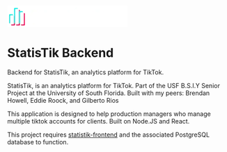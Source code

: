 ![StatisTik Logo](README-logo.webp)

# StatisTik Backend

Backend for StatisTik, an analytics platform for TikTok. 

StatisTik, is an analytics platform for TikTok. Part of the USF B.S.I.Y Senior Project at the University of South Florida. Built with my peers: Brendan Howell, Eddie Roock, and Gilberto Rios

This application is designed to help production managers who manage multiple tiktok accounts for clients. Built on Node.JS and React.

This project requires [statistik-frontend](https://github.com/TraderHowell/statistik-frontend) and the associated PostgreSQL database to function.
